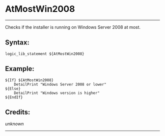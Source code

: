# AtMostWin2008

---

Checks if the installer is running on Windows Server 2008 at most.

## Syntax:

	logic_lib_statement ${AtMostWin2008}

## Example:

	${If} ${AtMostWin2008}
		DetailPrint "Windows Server 2008 or lower"
	${Else}
		DetailPrint "Windows version is higher"
	${EndIf}

## Credits:

*unknown*

---
